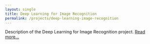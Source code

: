```yaml
---
layout: single
title: Deep Learning for Image Recognition
permalink: /projects/deep-learning-image-recognition
---
```


Description of the Deep Learning for Image Recognition project. [Read more...](/blog/deep-learning-image-recognition)
